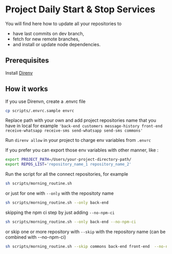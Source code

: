 # Project Daily Start & Stop Services

You will find here how to update all your repositories to 
- have last commits on dev branch, 
- fetch for new remote branches,
- and install or update node dependencies.

## Prerequisites
Install [Direnv](https://direnv.net/)

## How it works

If you use Direnvn, create a .envrc file
```bash
cp scripts/.envrc.sample envrc
```
Replace path with your own and add project repositories name that you have in local for example `'back-end customers message-history front-end receive-whatsapp receive-sms send-whatsapp send-sms commons'`

Run `direnv allow` in your project to charge env variables from `.envrc`

If you prefer you can export those env variables with other manner, like :

```bash 
export PROJECT_PATH=/Users/your-project-directory-path/
export REPOS_LIST='repository_name_1 repository_name_2'
```

Run the script for all the connect repositories, for example

```bash
sh scripts/morning_routine.sh
```

or just for one with `--only` with the repositoty name

```bash
sh scripts/morning_routine.sh --only back-end
```

skipping the npm ci step by just adding `--no-npm-ci`

```bash
sh scripts/morning_routine.sh --only back-end --no-npm-ci
```

or skip one or more repository with `--skip` with the repository name (can be combined with --no-npm-ci)

```bash
sh scripts/morning_routine.sh --skip commons back-end front-end  --no-npm-ci
```


